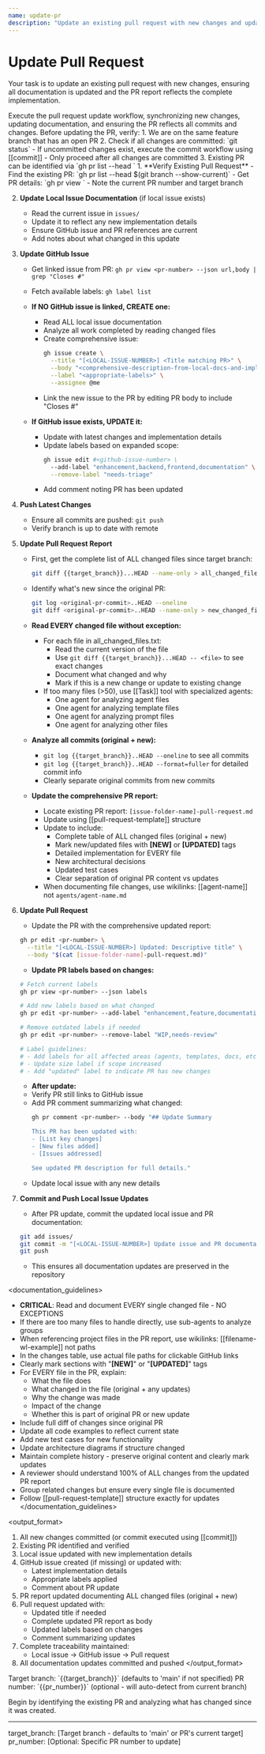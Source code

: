 ```yaml
---
name: update-pr
description: "Update an existing pull request with new changes and updated documentation"
---
```

# Update Pull Request

Your task is to update an existing pull request with new changes, ensuring all documentation is updated and the PR report reflects the complete implementation.

<instruction>
Execute the pull request update workflow, synchronizing new changes, updating documentation, and ensuring the PR reflects all commits and changes.
</instruction>

<prerequisites>
Before updating the PR, verify:
1. We are on the same feature branch that has an open PR
2. Check if all changes are committed: `git status`
   - If uncommitted changes exist, execute the commit workflow using [[commit]]
   - Only proceed after all changes are committed
3. Existing PR can be identified via `gh pr list --head <current-branch>`
</prerequisites>

<process>
1. **Verify Existing Pull Request**
   - Find the existing PR: `gh pr list --head $(git branch --show-current)`
   - Get PR details: `gh pr view <pr-number>`
   - Note the current PR number and target branch

2. **Update Local Issue Documentation** (if local issue exists)
   - Read the current issue in `issues/`
   - Update it to reflect any new implementation details
   - Ensure GitHub issue and PR references are current
   - Add notes about what changed in this update

3. **Update GitHub Issue** 
   - Get linked issue from PR: `gh pr view <pr-number> --json url,body | grep "Closes #"`
   - Fetch available labels: `gh label list`
   
   - **If NO GitHub issue is linked, CREATE one:**
     - Read ALL local issue documentation
     - Analyze all work completed by reading changed files
     - Create comprehensive issue:
       ```bash
       gh issue create \
         --title "[<LOCAL-ISSUE-NUMBER>] <Title matching PR>" \
         --body "<comprehensive-description-from-local-docs-and-implementation>" \
         --label "<appropriate-labels>" \
         --assignee @me
       ```
     - Link the new issue to the PR by editing PR body to include "Closes #<issue-number>"
   
   - **If GitHub issue exists, UPDATE it:**
     - Update with latest changes and implementation details
     - Update labels based on expanded scope:
       ```bash
       gh issue edit #<github-issue-number> \
         --add-label "enhancement,backend,frontend,documentation" \
         --remove-label "needs-triage"
       ```
     - Add comment noting PR has been updated

4. **Push Latest Changes**
   - Ensure all commits are pushed: `git push`
   - Verify branch is up to date with remote

5. **Update Pull Request Report**
   - First, get the complete list of ALL changed files since target branch:
     ```bash
     git diff {{target_branch}}...HEAD --name-only > all_changed_files.txt
     ```
   - Identify what's new since the original PR:
     ```bash
     git log <original-pr-commit>..HEAD --oneline
     git diff <original-pr-commit>..HEAD --name-only > new_changed_files.txt
     ```
   
   - **Read EVERY changed file without exception:**
     - For each file in all_changed_files.txt:
       - Read the current version of the file
       - Use `git diff {{target_branch}}...HEAD -- <file>` to see exact changes
       - Document what changed and why
       - Mark if this is a new change or update to existing change
     - If too many files (>50), use [[Task]] tool with specialized agents:
       - One agent for analyzing agent files
       - One agent for analyzing template files  
       - One agent for analyzing prompt files
       - One agent for analyzing other files
   
   - **Analyze all commits (original + new):**
     - `git log {{target_branch}}..HEAD --oneline` to see all commits
     - `git log {{target_branch}}..HEAD --format=fuller` for detailed commit info
     - Clearly separate original commits from new commits
   
   - **Update the comprehensive PR report:**
     - Locate existing PR report: `[issue-folder-name]-pull-request.md`
     - Update using [[pull-request-template]] structure
     - Update to include:
       - Complete table of ALL changed files (original + new)
       - Mark new/updated files with **[NEW]** or **[UPDATED]** tags
       - Detailed implementation for EVERY file
       - New architectural decisions
       - Updated test cases
       - Clear separation of original PR content vs updates
     - When documenting file changes, use wikilinks: [[agent-name]] not `agents/agent-name.md`

6. **Update Pull Request**
   - Update the PR with the comprehensive updated report:
   ```bash
   gh pr edit <pr-number> \
     --title "[<LOCAL-ISSUE-NUMBER>] Updated: Descriptive title" \
     --body "$(cat [issue-folder-name]-pull-request.md)"
   ```
   
   - **Update PR labels based on changes:**
   ```bash
   # Fetch current labels
   gh pr view <pr-number> --json labels
   
   # Add new labels based on what changed
   gh pr edit <pr-number> --add-label "enhancement,feature,documentation"
   
   # Remove outdated labels if needed
   gh pr edit <pr-number> --remove-label "WIP,needs-review"
   
   # Label guidelines:
   # - Add labels for all affected areas (agents, templates, docs, etc.)
   # - Update size label if scope increased
   # - Add "updated" label to indicate PR has new changes
   ```
   
   - **After update:**
   - Verify PR still links to GitHub issue
   - Add PR comment summarizing what changed:
     ```bash
     gh pr comment <pr-number> --body "## Update Summary
     
     This PR has been updated with:
     - [List key changes]
     - [New files added]
     - [Issues addressed]
     
     See updated PR description for full details."
     ```
   - Update local issue with any new details

7. **Commit and Push Local Issue Updates**
   - After PR update, commit the updated local issue and PR documentation:
   ```bash
   git add issues/
   git commit -m "[<LOCAL-ISSUE-NUMBER>] Update issue and PR documentation for PR #<pr-number>"
   git push
   ```
   - This ensures all documentation updates are preserved in the repository
</process>

<documentation_guidelines>
- **CRITICAL**: Read and document EVERY single changed file - NO EXCEPTIONS
- If there are too many files to handle directly, use sub-agents to analyze groups
- When referencing project files in the PR report, use wikilinks: [[filename-wl-example]] not paths
- In the changes table, use actual file paths for clickable GitHub links
- Clearly mark sections with "**[NEW]**" or "**[UPDATED]**" tags
- For EVERY file in the PR, explain:
  - What the file does
  - What changed in the file (original + any updates)
  - Why the change was made
  - Impact of the change
  - Whether this is part of original PR or new update
- Include full diff of changes since original PR
- Update all code examples to reflect current state
- Add new test cases for new functionality
- Update architecture diagrams if structure changed
- Maintain complete history - preserve original content and clearly mark updates
- A reviewer should understand 100% of ALL changes from the updated PR report
- Group related changes but ensure every single file is documented
- Follow [[pull-request-template]] structure exactly for updates
</documentation_guidelines>

<output_format>
1. All new changes committed (or commit executed using [[commit]])
2. Existing PR identified and verified
3. Local issue updated with new implementation details
4. GitHub issue created (if missing) or updated with:
   - Latest implementation details
   - Appropriate labels applied
   - Comment about PR update
5. PR report updated documenting ALL changed files (original + new)
6. Pull request updated with:
   - Updated title if needed
   - Complete updated PR report as body
   - Updated labels based on changes
   - Comment summarizing updates
7. Complete traceability maintained:
   - Local issue → GitHub issue → Pull request
8. All documentation updates committed and pushed
</output_format>

<requirements>
Target branch: `{{target_branch}}` (defaults to 'main' if not specified)
PR number: `{{pr_number}}` (optional - will auto-detect from current branch)
</requirements>

Begin by identifying the existing PR and analyzing what has changed since it was created.

---
target_branch: [Target branch - defaults to 'main' or PR's current target]
pr_number: [Optional: Specific PR number to update]
